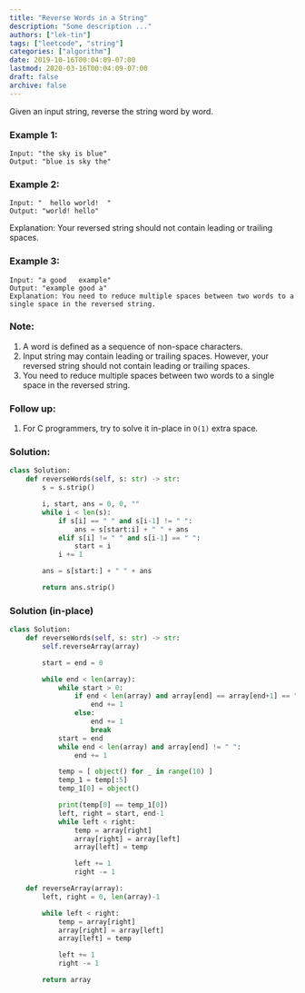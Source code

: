 ```yaml
---
title: "Reverse Words in a String"
description: "Some description ..."
authors: ["lek-tin"]
tags: ["leetcode", "string"]
categories: ["algorithm"]
date: 2019-10-16T00:04:09-07:00
lastmod: 2020-03-16T00:04:09-07:00
draft: false
archive: false
---
```

Given an input string, reverse the string word by word.

### Example 1:
```
Input: "the sky is blue"
Output: "blue is sky the"
```
### Example 2:
```
Input: "  hello world!  "
Output: "world! hello"
```
Explanation: Your reversed string should not contain leading or trailing spaces.
### Example 3:
```
Input: "a good   example"
Output: "example good a"
Explanation: You need to reduce multiple spaces between two words to a single space in the reversed string.
```

### Note:

1. A word is defined as a sequence of non-space characters.
2. Input string may contain leading or trailing spaces. However, your reversed string should not contain leading or trailing spaces.
3. You need to reduce multiple spaces between two words to a single space in the reversed string.

### Follow up:
1. For C programmers, try to solve it in-place in `O(1)` extra space.

### Solution:
```python
class Solution:
    def reverseWords(self, s: str) -> str:
        s = s.strip()

        i, start, ans = 0, 0, ""
        while i < len(s):
            if s[i] == " " and s[i-1] != " ":
                ans = s[start:i] + " " + ans
            elif s[i] != " " and s[i-1] == " ":
                start = i
            i += 1

        ans = s[start:] + " " + ans

        return ans.strip()
```

### Solution (in-place)

```python
class Solution:
    def reverseWords(self, s: str) -> str:
        self.reverseArray(array)

        start = end = 0

        while end < len(array):
            while start > 0:
                if end < len(array) and array[end] == array[end+1] == " ":
                    end += 1
                else:
                    end += 1
                    break
            start = end
            while end < len(array) and array[end] != " ":
                end += 1

            temp = [ object() for _ in range(10) ]
            temp_1 = temp[:5]
            temp_1[0] = object()

            print(temp[0] == temp_1[0])
            left, right = start, end-1
            while left < right:
                temp = array[right]
                array[right] = array[left]
                array[left] = temp

                left += 1
                right -= 1

    def reverseArray(array):
        left, right = 0, len(array)-1

        while left < right:
            temp = array[right]
            array[right] = array[left]
            array[left] = temp

            left += 1
            right -= 1

        return array
```